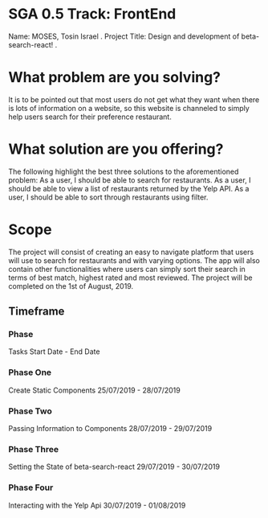# SGA 0.5 Track:  FrontEnd
Name: MOSES, Tosin Israel .
Project Title: Design and development of beta-search-react! . 

# What problem are you solving?
It is to be pointed out that most users do not get what they want when there is lots of information on a website, so this website is channeled to simply help users search for their preference restaurant.


#  What solution are you offering?
The following highlight the best three solutions to the aforementioned problem:
As a user, I should be able to search for restaurants.
As a user, I should be able to view a list of restaurants returned by the Yelp API.
As a user, I should be able to sort through restaurants using filter.

#  Scope
The project will consist of creating an easy to navigate platform that users will use to search for restaurants and with varying options. The app will also contain other functionalities where users can simply sort their search in terms of best match, highest rated and most reviewed. The project will be completed on the 1st of August, 2019. 

##  Timeframe
###  Phase
Tasks
Start Date - End Date
### Phase One
Create Static Components
25/07/2019 -
28/07/2019
### Phase Two
Passing Information to Components
28/07/2019 -
29/07/2019
### Phase Three
Setting the State of beta-search-react
29/07/2019 -
30/07/2019
### Phase Four
Interacting with the Yelp Api
30/07/2019 -
01/08/2019